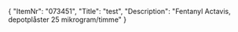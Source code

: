 {
  "ItemNr": "073451",
  "Title": "test",
  "Description": "Fentanyl Actavis, depotplåster 25 mikrogram/timme"
}